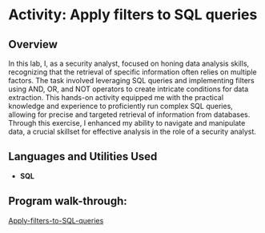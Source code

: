 <h1>Activity: Apply filters to SQL queries</h1>

<h2>Overview</h2>
In this lab, I, as a security analyst, focused on honing data analysis skills, recognizing that the retrieval of specific information often relies on multiple factors. The task involved leveraging SQL queries and implementing filters using AND, OR, and NOT operators to create intricate conditions for data extraction. This hands-on activity equipped me with the practical knowledge and experience to proficiently run complex SQL queries, allowing for precise and targeted retrieval of information from databases. Through this exercise, I enhanced my ability to navigate and manipulate data, a crucial skillset for effective analysis in the role of a security analyst.
<br />


<h2>Languages and Utilities Used</h2>

- <b>SQL</b> 


<h2>Program walk-through:</h2>

[ Apply-filters-to-SQL-queries ](https://github.com/EJaniec/File-permissions-in-Linux-/blob/main/File-permissions-in-Linux.pdf)
